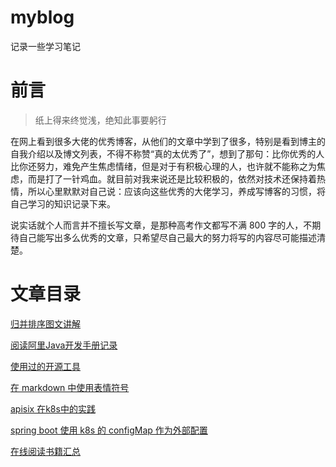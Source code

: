 # myblog
记录一些学习笔记

# 前言

> 纸上得来终觉浅，绝知此事要躬行

在网上看到很多大佬的优秀博客，从他们的文章中学到了很多，特别是看到博主的自我介绍以及博文列表，不得不称赞“真的太优秀了”，想到了那句：比你优秀的人比你还努力，难免产生焦虑情绪，但是对于有积极心理的人，也许就不能称之为焦虑，而是打了一针鸡血。就目前对我来说还是比较积极的，依然对技术还保持着热情，所以心里默默对自己说：应该向这些优秀的大佬学习，养成写博客的习惯，将自己学习的知识记录下来。

说实话就个人而言并不擅长写文章，是那种高考作文都写不满 800 字的人，不期待自己能写出多么优秀的文章，只希望尽自己最大的努力将写的内容尽可能描述清楚。



# 文章目录

[归并排序图文讲解](./归并排序图文讲解.md)

[阅读阿里Java开发手册记录](./阅读阿里Java开发手册记录.md)

[使用过的开源工具](./使用过的开源工具.md)

[在 markdown 中使用表情符号](./在markdown中使用表情符号.md)

[apisix 在k8s中的实践](./apisix在k8s中的实践.md)

[spring boot 使用 k8s 的 configMap 作为外部配置](./springboot使用k8s的configMap作为外部配置.md)

[在线阅读书籍汇总](./在线阅读书籍汇总.md)


